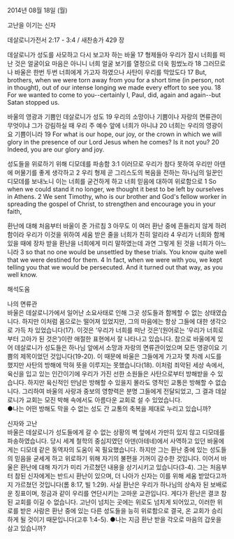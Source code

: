 2014년 08월 18일 (월)

고난을 이기는 신자



데살로니가전서 2:17 - 3:4 / 새찬송가 429 장


데살로니가 성도를 사모하고 다시 보고자 하는 바울
17 형제들아 우리가 잠시 너희를 떠난 것은 얼굴이요 마음은 아니니 너희 얼굴 보기를 열정으로 더욱 힘썼노라 18 그러므로 나 바울은 한번 두번 너희에게 가고자 하였으나 사탄이 우리를 막았도다
17 But, brothers, when we were torn away from you for a short time (in person, not in thought), out of our intense longing we made every effort to see you. 18 For we wanted to come to you--certainly I, Paul, did, again and again--but Satan stopped us.   

바울의 영광과 기쁨인 데살로니가 성도
19 우리의 소망이나 기쁨이나 자랑의 면류관이 무엇이냐 그가 강림하실 때 우리 주 예수 앞에 너희가 아니냐 20 너희는 우리의 영광이요 기쁨이니라
19 For what is our hope, our joy, or the crown in which we will glory in the presence of our Lord Jesus when he comes? Is it not you? 20 Indeed, you are our glory and joy.

성도들을 위로하기 위해 디모데를 파송함
3:1 이러므로 우리가 참다 못하여 우리만 아덴에 머물기를 좋게 생각하고 2 우리 형제 곧 그리스도의 복음을 전하는 하나님의 일꾼인 디모데를 보내노니 이는 너희를 굳건하게 하고 너희 믿음에 대하여 위로함으로
1 So when we could stand it no longer, we thought it best to be left by ourselves in Athens. 2 We sent Timothy, who is our brother and God's fellow worker in spreading the gospel of Christ, to strengthen and encourage you in your faith,  

환난에 대해 처음부터 바울이 준 가르침 
3 아무도 이 여러 환난 중에 흔들리지 않게 하려 함이라 우리가 이것을 위하여 세움 받은 줄을 너희가 친히 알리라 4 우리가 너희와 함께 있을 때에 장차 받을 환난을 너희에게 미리 말하였는데 과연 그렇게 된 것을 너희가 아느니라
3 so that no one would be unsettled by these trials. You know quite well that we were destined for them. 4 In fact, when we were with you, we kept telling you that we would be persecuted. And it turned out that way, as you well know.

해석도움





나의 면류관  
바울은 데살로니가에서 일어난 소요사태로 인해 그곳 성도들과 함께할 수 없는 상태였습니다. 하지만 이처럼 몸으로는 떨어져 있었지만, 그의 마음에는 항상 그들에 대한 생각으로 가득 차 있었습니다(17). 이것은 ‘우리가 너희를 떠난 것은’(원어로는 ‘우리가 너희로부터 고아가 된 것은’)이란 애절한 표현에서 잘 나타나고 있습니다. 참으로 바울에게 있어 데살로니가 성도들은 하나님 앞에서 소망과 자랑의 면류관이었으며 모든 영광이요 기쁨의 제목이었던 것입니다(19-20). 이 때문에 바울은 그들에게 가고자 몇 차례 시도를 했지만 사탄의 방해에 막혀 뜻을 이루지는 못했습니다(18). 이처럼 죄악된 세상 속에서, 육신을 입고 있는 인간이기에 우리가 가진 선한 소원들은 사탄으로부터 방해받을 수 있습니다. 하지만 육신적인 만남은 방해할 수 있을지 몰라도 영적인 교통은 방해할 수 없습니다. 그리하여 바울의 사랑과 중보의 영향력은 분명 그들에게 전달되었고, 그 결과 데살로니가 교회는 모진 박해 속에서도 아름다운 교회로 설 수 있었습니다.   
●나는 어떤 방해도 막을 수 없는 성도 간 교통의 축복을 제대로 누리고 있습니까?

신자와 고난  
바울은 데살로니가 성도들에게 갈 수 없는 상황의 벽 앞에서 가만히 있지 않고 디모데를 파송하였습니다. 당시 세계 철학의 중심지였던 아덴(아테네)에서 사역하고 있던 바울에게는 디모데 같은 동역자의 도움이 꼭 필요했습니다. 하지만 그는 환난 중에 있는 성도들의 믿음을 굳세게 하고 위로하기 위해 자기의 불편을 기꺼이 감수한 것입니다. 이어서 바울은 환난에 대해 자기가 미리 가르쳤던 내용을 상기시키고 있습니다(3-4). 그는 처음부터 참된 신자에게는 반드시 환난이 있으며, 더 나아가 신자는 이를 위해 세움 받았다고까지 가르쳤던 것입니다(롬 8:17, 빌 1:29). 사실 환난은 우리가 하나님의 상속자 된 보배로운 징표이며, 정금과 같이 우리를 연단시키는 고마운 교관입니다. 게다가 환난은 결코 참된 교회를 이길 수 없습니다. 고난이 넘치는 곳에는 위로도 넘치게 되어있고, 이러한 위로를 받은 사람은 환난 중에 있는 다른 성도들을 능히 위로함으로 결국, 온 교회가 승리하게 될 것이기 때문입니다(고후 1:4-5).
●나는 지금 환난 받을 각오로 마음의 갑옷을 삼고 있습니까?